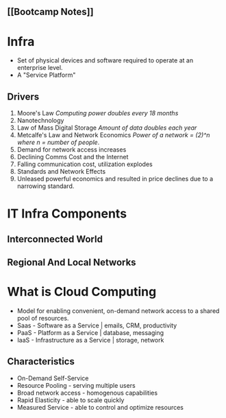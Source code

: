 [[Bootcamp Notes]]
---
# Infra
- Set of physical devices and software required to operate at an enterprise level.
- A "Service Platform"

## Drivers
1. Moore's Law
	*Computing power doubles every 18 months*
2. Nanotechnology
3. Law of Mass Digital Storage
	*Amount of data doubles each year*
4. Metcalfe's Law and Network Economics
	*Power of a network = (2)^n where n = number of people*.
5. Demand for network access increases
6. Declining Comms Cost and the Internet
7. Falling communication cost, utilization explodes
8. Standards and Network Effects
 9. Unleased powerful economics and resulted in price declines due to a narrowing standard.

# IT Infra Components
## Interconnected World
## Regional And Local Networks

# What is Cloud Computing
- Model for enabling convenient, on-demand network access to a shared pool of resources.
- Saas - Software as a Service | emails, CRM, productivity
- PaaS - Platform as a Service | database, messaging
- IaaS - Infrastructure as a Service | storage, network
## Characteristics
- On-Demand Self-Service
- Resource Pooling - serving multiple users
- Broad network access - homogenous capabilities
- Rapid Elasticity - able to scale quickly
- Measured Service - able to control and optimize resources